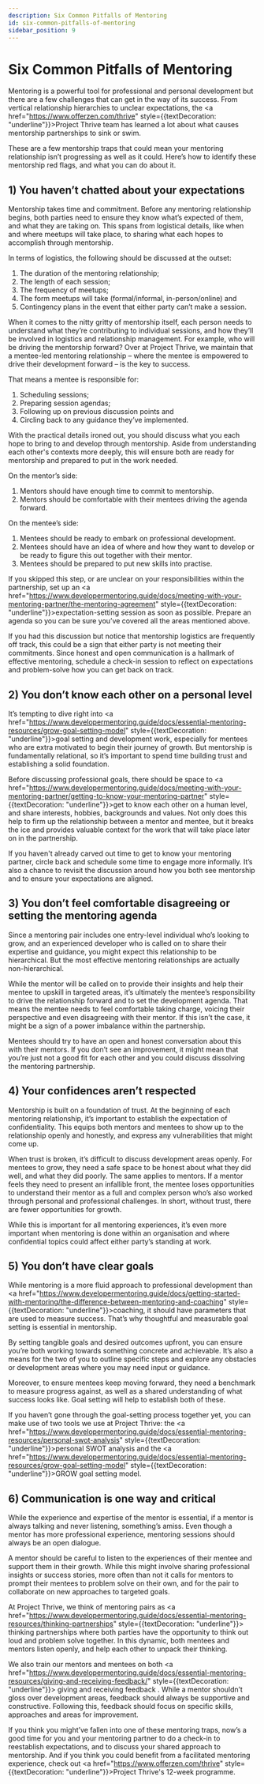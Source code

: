 ```yaml
---
description: Six Common Pitfalls of Mentoring
id: six-common-pitfalls-of-mentoring
sidebar_position: 9
---
```


# Six Common Pitfalls of Mentoring

Mentoring is a powerful tool for professional and personal development but there are a few challenges that can get in the way of its success. From vertical relationship hierarchies to unclear expectations, the <a href="https://www.offerzen.com/thrive" style={{textDecoration: "underline"}}>Project Thrive</a> team has learned a lot about what causes mentorship partnerships to sink or swim.

These are a few mentorship traps that could mean your mentoring relationship isn’t progressing as well as it could. Here’s how to identify these mentorship red flags, and what you can do about it.

## 1) You haven’t chatted about your expectations 
Mentorship takes time and commitment. Before any mentoring relationship begins, both parties need to ensure they know what’s expected of them, and what they are taking on. This spans from logistical details, like when and where meetups will take place, to sharing what each hopes to accomplish through mentorship. 

In terms of logistics, the following should be discussed at the outset: 

1. The duration of the mentoring relationship; 
2. The length of each session;
3. The frequency of meetups;
4. The form meetups will take (formal/informal, in-person/online) and
5.  Contingency plans in the event that either party can’t make a session. 

When it comes to the nitty gritty of mentorship itself, each person needs to understand what they’re contributing to individual sessions, and how they’ll be involved in logistics and relationship management. For example, who will be driving the mentorship forward? Over at Project Thrive, we maintain that a mentee-led mentoring relationship – where the mentee is empowered to drive their development forward – is the key to success. 

That means a mentee is responsible for: 

1. Scheduling sessions;
2. Preparing session agendas;
3. Following up on previous discussion points and 
4. Circling back to any guidance they’ve implemented.

With the practical details ironed out, you should discuss what you each hope to bring to and develop through mentorship. Aside from understanding each other's contexts more deeply, this will ensure both are ready for mentorship and prepared to put in the work needed. 

On the mentor’s side:

1. Mentors should have enough time to commit to mentorship.
2. Mentors should be comfortable with their mentees driving the agenda forward. 

On the mentee’s side: 

1. Mentees should be ready to embark on professional development.
2. Mentees should have an idea of where and how they want to develop or be ready to figure this out together with their mentor.
3. Mentees should be prepared to put new skills into practise. 

If you skipped this step, or are unclear on your responsibilities within the partnership, set up an <a href="https://www.developermentoring.guide/docs/meeting-with-your-mentoring-partner/the-mentoring-agreement" style={{textDecoration: "underline"}}>expectation-setting session</a> as soon as possible. Prepare an agenda so you can be sure you’ve covered all the areas mentioned above. 

If you had this discussion but notice that mentorship logistics are frequently off track, this could be a sign that either party is not meeting their commitments. Since honest and open communication is a hallmark of effective mentoring, schedule a check-in session to reflect on expectations and problem-solve how you can get back on track.

## 2) You don’t know each other on a personal level 

It’s tempting to dive right into <a href="https://www.developermentoring.guide/docs/essential-mentoring-resources/grow-goal-setting-model" style={{textDecoration: "underline"}}>goal setting</a> and development work, especially for mentees who are extra motivated to begin their journey of growth. But mentorship is fundamentally relational, so it’s important to spend time building trust and establishing a solid foundation. 

Before discussing professional goals, there should be space to <a href="https://www.developermentoring.guide/docs/meeting-with-your-mentoring-partner/getting-to-know-your-mentoring-partner" style={{textDecoration: "underline"}}>get to know each other</a>  on a human level, and share interests, hobbies, backgrounds and values. Not only does this help to firm up the relationship between a mentor and mentee, but it breaks the ice and provides valuable context for the work that will take place later on in the partnership. 

If you haven't already carved out time to get to know your mentoring partner, circle back and schedule some time to engage more informally. It’s also a chance to revisit the discussion around how you both see mentorship and to ensure your expectations are aligned.

## 3) You don’t feel comfortable disagreeing or setting the mentoring agenda 
Since a mentoring pair includes one entry-level individual who’s looking to grow, and an experienced developer who is called on to share their expertise and guidance, you might expect this relationship to be hierarchical. But the most effective mentoring relationships are actually non-hierarchical. 

While the mentor will be called on to provide their insights and help their mentee to upskill in targeted areas, it’s ultimately the mentee’s responsibility to drive the relationship forward and to set the development agenda. That means the mentee needs to feel comfortable taking charge, voicing their perspective and even disagreeing with their mentor. If this isn’t the case, it might be a sign of a power imbalance within the partnership. 

Mentees should try to have an open and honest conversation about this with their mentors. If you don’t see an improvement, it might mean that you’re just not a good fit for each other and you could discuss dissolving the mentoring partnership.  

## 4) Your confidences aren’t respected 

Mentorship is built on a foundation of trust. At the beginning of each mentoring relationship, it’s important to establish the expectation of confidentiality. This equips both mentors and mentees to show up to the relationship openly and honestly, and express any vulnerabilities that might come up. 

When trust is broken, it’s difficult to discuss development areas openly. For mentees to grow, they need a safe space to be honest about what they did well, and what they did poorly. The same applies to mentors. If a mentor feels they need to present an infallible front, the mentee loses opportunities to understand their mentor as a full and complex person who’s also worked through personal and professional challenges. In short, without trust, there are fewer opportunities for growth.  

While this is important for all mentoring experiences, it’s even more important when mentoring is done within an organisation and where confidential topics could affect either party’s standing at work. 

## 5) You don’t have clear goals
While mentoring is a more fluid approach to professional development than <a href="https://www.developermentoring.guide/docs/getting-started-with-mentoring/the-difference-between-mentoring-and-coaching" style={{textDecoration: "underline"}}>coaching</a>, it should have parameters that are used to measure success. That’s why thoughtful and measurable goal setting is essential in mentorship. 

By setting tangible goals and desired outcomes upfront, you can ensure you’re both working towards something concrete and achievable. It’s also a means for the two of you to outline specific steps and explore any obstacles or development areas where you may need input or guidance.

Moreover, to ensure mentees keep moving forward, they need a benchmark to measure progress against, as well as a shared understanding of what success looks like. Goal setting will help to establish both of these. 

If you haven’t gone through the goal-setting process together yet, you can make use of two tools we use at Project Thrive: the <a href="https://www.developermentoring.guide/docs/essential-mentoring-resources/personal-swot-analysis" style={{textDecoration: "underline"}}>personal SWOT analysis</a> and the <a href="https://www.developermentoring.guide/docs/essential-mentoring-resources/grow-goal-setting-model" style={{textDecoration: "underline"}}>GROW goal setting model</a>.

## 6) Communication is one way and critical 
While the experience and expertise of the mentor is essential, if a mentor is always talking and never listening, something’s amiss. Even though a mentor has more professional experience, mentoring sessions should always be an open dialogue. 

A mentor should be careful to listen to the experiences of their mentee and support them in their growth. While this might involve sharing professional insights or success stories, more often than not it calls for mentors to prompt their mentees to problem solve on their own, and for the pair to collaborate on new approaches to targeted goals.

At Project Thrive, we think of mentoring pairs as <a href="https://www.developermentoring.guide/docs/essential-mentoring-resources/thinking-partnerships" style={{textDecoration: "underline"}}> thinking partnerships </a> where both parties have the opportunity to think out loud and problem solve together. In this dynamic, both mentees and mentors listen openly, and help each other to unpack their thinking. 

We also train our mentors and mentees on both <a href="https://www.developermentoring.guide/docs/essential-mentoring-resources/giving-and-receiving-feedback/" style={{textDecoration: "underline"}}> giving and receiving feedback </a>. While a mentor shouldn’t gloss over development areas, feedback should always be supportive and constructive. Following this, feedback should focus on specific skills, approaches and areas for improvement. 

If you think you might’ve fallen into one of these mentoring traps, now’s a good time for you and your mentoring partner to do a check-in to reestablish expectations, and to discuss your shared approach to mentorship. And if you think you could benefit from a facilitated mentoring experience, check out <a href="https://www.offerzen.com/thrive" style={{textDecoration: "underline"}}>Project Thrive's</a> 12-week programme. 







